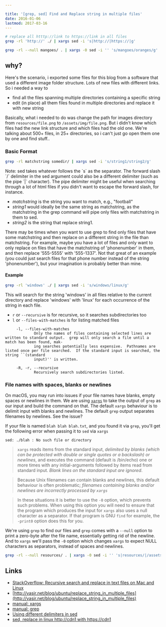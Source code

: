 ```yaml
---

title: '[grep, sed] Find and Replace string in multiple files'
date: 2016-01-06
lastmod: 2017-03-16
---
```


```bash
# replace all htttp://link to https://link in all files
grep -rl 'http://' ./ | xargs sed -i 's|http://|https://|g'
```

```bash
grep -rl --null mangoes/ . | xargs -0 sed -i '' 's/mangoes/oranges/g'
```

## why?

Here's the scenario, i exported some files for this blog from a software that used a different image folder structure. Lots of new files with different links. So i needed a way to 

- find all the files spanning multiple directories containing a specific string
- edit (in place) all them files found in multiple directories and replace it with new string

Basically, what i needed to do was change the path for images directory from `resources/file.png` to `/assets/img/file.png`. But i didn't know which files had the new link structure and which files had the old one. We're talking about 500+ files, in 25+ directories, so i can't just go open them one by one and find stuff..

### Basic Format

```bash
grep -rl matchstring somedir/ | xargs sed -i 's/string1/string2/g'
```

<div class="Post-note">
Note: sed takes whatever follows the `s` as the separator.  The forward slash `/` delimiter in the sed argument could also be a different delimiter (such as the pipe `|` character). The pipe delimiter might be useful when searching through a lot of html files if you didn't want to escape the forward slash, for instance.
</div>

- *matchstring* is the string you want to match, e.g., "football" 
- *string1* would ideally be the same string as matchstring, as the matchstring in the grep command will pipe only files with matchstring in them to sed. 
- *string2* is the string that replace string1. 

There may be times when you want to use grep to find only files that have some matchstring and then replace on a different string in the file than matchstring. For example, maybe you have a lot of files and only want to only replace on files that have the matchstring of 'phonenumber' in them, and then replace '555-5555' with '555-1337'. Not that great of an example (you could just search files for that phone number instead of the string 'phonenumber'), but your imagination is probably better than mine.

#### Example

```bash
grep -rl 'windows' ./ | xargs sed -i 's/windows/linux/g'
```

This will search for the string 'windows' in all files relative to the current directory and replace 'windows' with 'linux' for each occurrence of the string in each file.

- `r` or `--recursive` is for recursive, so it searches subdirectories too
- `l` or `--files-with-matches` is for listing matched files

```
     -l, --files-with-matches
             Only the names of files containing selected lines are written to standard output.  grep will only search a file until a match has been found, mak-
             ing searches potentially less expensive.  Pathnames are listed once per file searched.  If the standard input is searched, the string ``(standard
             input)'' is written.

     -R, -r, --recursive
             Recursively search subdirectories listed.
```

### File names with spaces, blanks or newlines

On macOS, you may run into issues if your file names have blanks, empty spaces or newlines in them. We are using [`xargs`](https://en.wikipedia.org/wiki/Xargs) to take the output of `grep` as our input and build the command on that. The default `xargs` behaviour is to delimit input with blanks and newlines. The default `grep` output separates filenames by newlines. See the issue?

If your file is named `blah blah blah.txt`, and you found it via `grep`, you'll get the following error when passing it to `sed` via `xargs`

```
sed: ./blah : No such file or directory
```

> `xargs` reads items from the standard input, _delimited by blanks (which can be protected with double or single quotes or a backslash) or newlines_, and executes the command (default is /bin/echo) one or more times with any initial-arguments followed by items read from standard input. _Blank lines on the standard input are ignored_.

> Because Unix filenames can contain blanks and newlines, this default behaviour is often problematic; _filenames containing blanks and/or newlines are incorrectly processed by `xargs`_ 

> In these situations it is better to use the `-0` option, which prevents such problems. When using this option you will need to ensure that the program which produces the input for `xargs` also uses a null character as a separator. If that program is GNU `find` for example, the `-print0` option does this for you.

We're using `grep` to find our files and `grep` comes with a `--null` option to print a zero-byte after the file name, essentially getting rid of the newline. And to `xargs` we'll pass the `-0` option which changes `xargs` to expect NULL characters as separators, instead of spaces and newlines.

```bash
grep -rl --null resources/ . | xargs -0 sed -i '' 's|resources/|/assets/img/|g'
```


Links
---
- [StackOverflow: Recursive search and replace in text files on Mac and Linux](https://stackoverflow.com/questions/9704020/recursive-search-and-replace-in-text-files-on-mac-and-linux)
- [http://vasir.net/blog/ubuntu/replace_string_in_multiple_files](http://vasir.net/blog/ubuntu/replace_string_in_multiple_files)
- [manual: xargs](https://linux.die.net/man/1/xargs)
- [manual: grep](https://www.gnu.org/software/grep/manual/grep.html)
- [Using different delimiters in sed](http://backreference.org/2010/02/20/using-different-delimiters-in-sed/)
- [sed, replace in linux http://cdn1 with https://cdn1](https://serverfault.com/a/625834)
